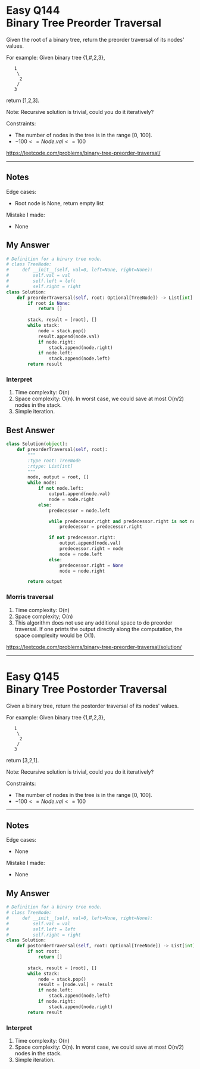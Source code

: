 # Easy Q144 <br> Binary Tree Preorder Traversal

Given the root of a binary tree, return the preorder traversal of its nodes' values.

For example:
Given binary tree {1,#,2,3},

```
   1
    \
     2
    /
   3
```

return [1,2,3].

Note: Recursive solution is trivial, could you do it iteratively?

Constraints:
* The number of nodes in the tree is in the range [0, 100].
* $-100 <= Node.val <= 100$

https://leetcode.com/problems/binary-tree-preorder-traversal/

------------------------------
## Notes
Edge cases:
* Root node is None, return empty list

Mistake I made:
* None

## My Answer
```Python
# Definition for a binary tree node.
# class TreeNode:
#     def __init__(self, val=0, left=None, right=None):
#         self.val = val
#         self.left = left
#         self.right = right
class Solution:
    def preorderTraversal(self, root: Optional[TreeNode]) -> List[int]:
        if root is None:
            return []
        
        stack, result = [root], []
        while stack:
            node = stack.pop()
            result.append(node.val)
            if node.right:
                stack.append(node.right)
            if node.left:
                stack.append(node.left)
        return result
```

### Interpret
1. Time complexity: O(n)
2. Space complexity: O(n). In worst case, we could save at most O(n/2) nodes in the stack.
3. Simple iteration.

## Best Answer
```Python
class Solution(object):
    def preorderTraversal(self, root):
        """
        :type root: TreeNode
        :rtype: List[int]
        """
        node, output = root, []
        while node:  
            if not node.left: 
                output.append(node.val)
                node = node.right 
            else: 
                predecessor = node.left 

                while predecessor.right and predecessor.right is not node: 
                    predecessor = predecessor.right 

                if not predecessor.right:
                    output.append(node.val)
                    predecessor.right = node  
                    node = node.left  
                else:
                    predecessor.right = None
                    node = node.right         

        return output
```
### Morris traversal
1. Time complexity: O(n)
2. Space complexity; O(n)
3. This algorithm does not use any additional space to do preorder traversal. If one prints the output directly along the computation, the space complexity would be O(1).

https://leetcode.com/problems/binary-tree-preorder-traversal/solution/

------------------------------
# Easy Q145 <br> Binary Tree Postorder Traversal

Given a binary tree, return the postorder traversal of its nodes' values.


For example:
Given binary tree {1,#,2,3},

```
   1
    \
     2
    /
   3
```

return [3,2,1].


Note: Recursive solution is trivial, could you do it iteratively?

Constraints:
* The number of nodes in the tree is in the range [0, 100].
* $-100 <= Node.val <= 100$

------------------------------
## Notes
Edge cases:
* None

Mistake I made:
* None

## My Answer
```Python
# Definition for a binary tree node.
# class TreeNode:
#     def __init__(self, val=0, left=None, right=None):
#         self.val = val
#         self.left = left
#         self.right = right
class Solution:
    def postorderTraversal(self, root: Optional[TreeNode]) -> List[int]:
        if not root:
            return []
        
        stack, result = [root], []
        while stack:
            node = stack.pop()
            result = [node.val] + result
            if node.left:
                stack.append(node.left)
            if node.right:
                stack.append(node.right)
        return result
```

### Interpret
1. Time complexity: O(n)
2. Space complexity: O(n). In worst case, we could save at most O(n/2) nodes in the stack.
3. Simple iteration.







